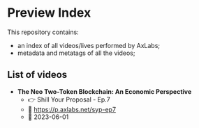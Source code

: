 # Preview Index

This repository contains:
- an index of all videos/lives performed by AxLabs;
- metadata and metatags of all the videos;

## List of videos

* **The Neo Two-Token Blockchain: An Economic Perspective**
  - 👉 Shill Your Proposal - Ep.7
  - 🔗 https://p.axlabs.net/syp-ep7
  - 📆 2023-06-01

